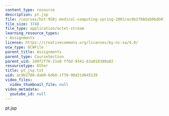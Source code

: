 ```yaml
---
content_type: resource
description: pt.jsp
file: /courses/hst-950j-medical-computing-spring-2003/ac9b2708dab06db01f7090d21d645139_pt_jsp.txt
file_size: 3748
file_type: application/octet-stream
learning_resource_types:
- Assignments
license: https://creativecommons.org/licenses/by-nc-sa/4.0/
ocw_type: OCWFile
parent_title: Assignments
parent_type: CourseSection
parent_uid: 2d9f2f76-21e8-ff6d-9341-63a018380a82
resourcetype: Other
title: pt_jsp.txt
uid: ac9b2708-dab0-6db0-1f70-90d21d645139
video_files:
  video_thumbnail_file: null
video_metadata:
  youtube_id: null
---
```

pt.jsp